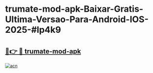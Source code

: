 # trumate-mod-apk-Baixar-Gratis-Ultima-Versao-Para-Android-IOS-2025-#lp4k9

# <h2><a href="https://ainizakaria.my?title=trumate-mod-apk&ref=22M">🔗👉 🔴 trumate-mod-apk</a></h2>

[![acn](https://github.com/user-attachments/assets/0f9c940e-d8b0-45ae-aac7-cd30a18b3e1c)](https://ainizakaria.my?title=trumate-mod-apk&ref=22M)


